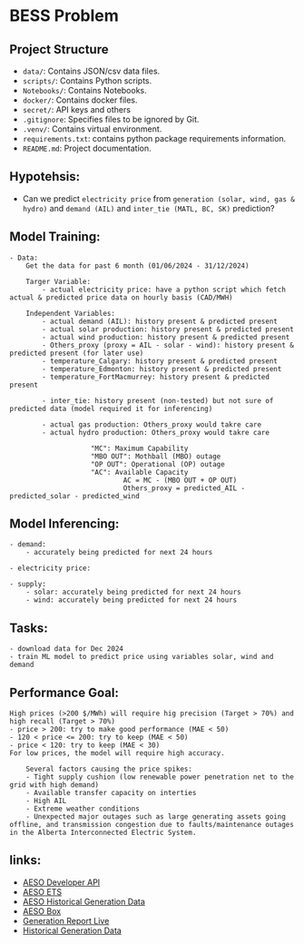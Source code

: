 # BESS Problem

## Project Structure

- `data/`: Contains JSON/csv data files.
- `scripts/`: Contains Python scripts.
- `Notebooks/`: Contains Notebooks.
- `docker/`: Contains docker files.
- `secret/`: API keys and others
- `.gitignore`: Specifies files to be ignored by Git.
- `.venv/`: Contains virtual environment.
- `requirements.txt`: contains python package requirements information.
- `README.md`: Project documentation.

## Hypotehsis:
- Can we predict `electricity price` from `generation (solar, wind, gas & hydro)` and `demand (AIL)` and `inter_tie (MATL, BC, SK)` prediction?

## Model Training: 
	- Data:
        Get the data for past 6 month (01/06/2024 - 31/12/2024)

        Targer Variable:
            - actual electricity price: have a python script which fetch actual & predicted price data on hourly basis (CAD/MWH)

        Independent Variables:
            - actual demand (AIL): history present & predicted present
            - actual solar production: history present & predicted present
            - actual wind production: history present & predicted present
            - Others_proxy (proxy = AIL - solar - wind): history present & predicted present (for later use)
            - temperature_Calgary: history present & predicted present
            - temperature_Edmonton: history present & predicted present
            - temperature_FortMacmurrey: history present & predicted present

            - inter_tie: history present (non-tested) but not sure of predicted data (model required it for inferencing)

            - actual gas production: Others_proxy would takre care
            - actual hydro production: Others_proxy would takre care

                        "MC": Maximum Capability
                        "MBO OUT": Mothball (MBO) outage
                        "OP OUT": Operational (OP) outage 
                        "AC": Available Capacity
                                AC = MC - (MBO OUT + OP OUT)
                                Others_proxy = predicted_AIL - predicted_solar - predicted_wind

## Model Inferencing:
	- demand:
		- accurately being predicted for next 24 hours

	- electricity price:

	- supply:
		- solar: accurately being predicted for next 24 hours
		- wind: accurately being predicted for next 24 hours

## Tasks:
    - download data for Dec 2024
    - train ML model to predict price using variables solar, wind and demand


## Performance Goal:
    High prices (>200 $/MWh) will require hig precision (Target > 70%) and high recall (Target > 70%)
    - price > 200: try to make good performance (MAE < 50) 
    - 120 < price <= 200: try to keep (MAE < 50)
    - price < 120: try to keep (MAE < 30)
    For low prices, the model will require high accuracy.

        Several factors causing the price spikes:
        - Tight supply cushion (low renewable power penetration net to the grid with high demand)
        - Available transfer capacity on interties
        - High AIL  
        - Extreme weather conditions
        - Unexpected major outages such as large generating assets going offline, and transmission congestion due to faults/maintenance outages in the Alberta Interconnected Electric System.



## links:

- [AESO Developer API](https://developer-apim.aeso.ca/apis)
- [AESO ETS](http://ets.aeso.ca/)
- [AESO Historical Generation Data](https://www.aeso.ca/market/market-and-system-reporting/data-requests/historical-generation-data)
- [AESO Box](https://aeso.app.box.com/s/qofgn9axnnw6uq3ip1goiq2ngb11txe5)
- [Generation Report Live](http://ets.aeso.ca/ets_web/ip/Market/Reports/CSDReportServlet)
- [Historical Generation Data](https://aeso.app.box.com/s/qofgn9axnnw6uq3ip1goiq2ngb11txe5/folder/196731538687)

